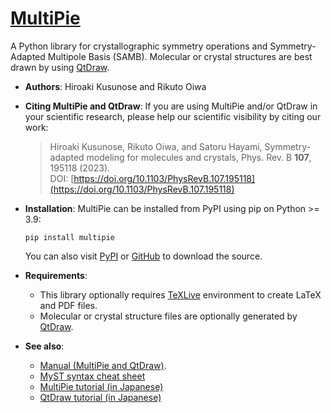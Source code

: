 # [MultiPie](https://cmt-mu.github.io/MultiPie/)

A Python library for crystallographic symmetry operations and Symmetry-Adapted Multipole Basis (SAMB).
Molecular or crystal structures are best drawn by using [QtDraw](https://github.com/CMT-MU/QtDraw).

- **Authors**: Hiroaki Kusunose and Rikuto Oiwa

- **Citing MultiPie and QtDraw**: If you are using MultiPie and/or QtDraw in your scientific research, please help our scientific visibility by citing our work:
  > Hiroaki Kusunose, Rikuto Oiwa, and Satoru Hayami, Symmetry-adapted modeling for molecules and crystals, Phys. Rev. B <b>107</b>, 195118 (2023).<br>
  > DOI: [https://doi.org/10.1103/PhysRevB.107.195118](https://doi.org/10.1103/PhysRevB.107.195118)

- **Installation**: MultiPie can be installed from PyPI using pip on Python >= 3.9:
  ```
  pip install multipie
  ```
  You can also visit
  [PyPI](https://pypi.org/project/multipie/) or [GitHub](https://github.com/CMT-MU/MultiPie) to download the source.

- **Requirements**:
  - This library optionally requires [TeXLive](https://www.tug.org/texlive/) environment to create LaTeX and PDF files.
  - Molecular or crystal structure files are optionally generated by [QtDraw](https://github.com/CMT-MU/QtDraw).

- **See also**:
  - [Manual (MultiPie and QtDraw)](https://github.com/CMT-MU/QtDraw/blob/main/docs/src/manual.pdf).
  - [MyST syntax cheat sheet](https://jupyterbook.org/en/stable/reference/cheatsheet.html)
  - [MultiPie tutorial (in Japanese)](https://cmt-mu.github.io/MultiPieTutorial/)
  - [QtDraw tutorial (in Japanese)](https://cmt-mu.github.io/QtDrawTutorial/)

